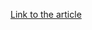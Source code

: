 [Link to the article](https://www.bleepingcomputer.com/news/security/canada-orders-tiktok-to-shut-down-over-national-risk-concerns/)

